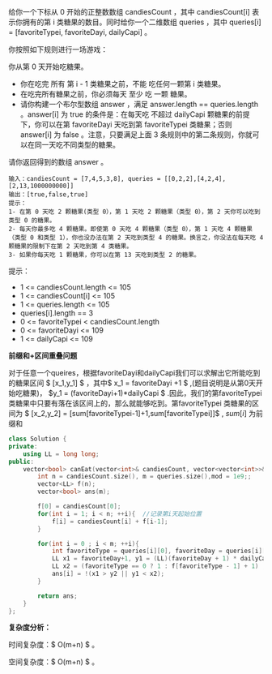 给你一个下标从 0 开始的正整数数组 candiesCount ，其中 candiesCount[i] 表示你拥有的第 i 类糖果的数目。同时给你一个二维数组 queries ，其中 queries[i] = [favoriteTypei, favoriteDayi, dailyCapi] 。

你按照如下规则进行一场游戏：

你从第 0 天开始吃糖果。

+ 你在吃完 所有 第 i - 1 类糖果之前，不能 吃任何一颗第 i 类糖果。
+ 在吃完所有糖果之前，你必须每天 至少 吃 一颗 糖果。
+ 请你构建一个布尔型数组 answer ，满足 answer.length == queries.length 。answer[i] 为 true 的条件是：在每天吃 不超过 dailyCapi 颗糖果的前提下，你可以在第 favoriteDayi 天吃到第 favoriteTypei 类糖果；否则 answer[i] 为 false 。注意，只要满足上面 3 条规则中的第二条规则，你就可以在同一天吃不同类型的糖果。

请你返回得到的数组 answer 。

 

```
输入：candiesCount = [7,4,5,3,8], queries = [[0,2,2],[4,2,4],[2,13,1000000000]]
输出：[true,false,true]
提示：
1- 在第 0 天吃 2 颗糖果(类型 0），第 1 天吃 2 颗糖果（类型 0），第 2 天你可以吃到类型 0 的糖果。
2- 每天你最多吃 4 颗糖果。即使第 0 天吃 4 颗糖果（类型 0），第 1 天吃 4 颗糖果（类型 0 和类型 1），你也没办法在第 2 天吃到类型 4 的糖果。换言之，你没法在每天吃 4 颗糖果的限制下在第 2 天吃到第 4 类糖果。
3- 如果你每天吃 1 颗糖果，你可以在第 13 天吃到类型 2 的糖果。
```

提示：

+ 1 <= candiesCount.length <= 105
+ 1 <= candiesCount[i] <= 105
+ 1 <= queries.length <= 105
+ queries[i].length == 3
+ 0 <= favoriteTypei < candiesCount.length
+ 0 <= favoriteDayi <= 109
+ 1 <= dailyCapi <= 109



<b>前缀和+区间重叠问题</b>

对于任意一个queires，根据favoriteDayi和dailyCapi我们可以求解出它所能吃到的糖果区间 $ [x_1,y_1] $ ，其中$ x_1 = favoriteDayi +1 $ ,(题目说明是从第0天开始吃糖果)， $y_1 = (favoriteDayi+1)*dailyCapi $ .因此，我们的第favoriteTypei 类糖果中只要有落在该区间上的，那么就能够吃到。第favoriteTypei 类糖果的区间为 $ [x_2,y_2] = [sum[favoriteTypei-1]+1,sum[favoriteTypei]]$ , $sum[i]$ 为前缀和

```c++
class Solution {
private:
    using LL = long long;
public:
    vector<bool> canEat(vector<int>& candiesCount, vector<vector<int>>& queries) {
        int n = candiesCount.size(), m = queries.size(),mod = 1e9;;
        vector<LL> f(n);
        vector<bool> ans(m); 

        f[0] = candiesCount[0];
        for(int i = 1; i < n; ++i){  //记录第i天起始位置
            f[i] = candiesCount[i] + f[i-1];
        }

        for(int i = 0 ; i < m; ++i){
            int favoriteType = queries[i][0], favoriteDay = queries[i][1], dailyCap = queries[i][2];
            LL x1 = favoriteDay+1, y1 = (LL)(favoriteDay + 1) * dailyCap;
            LL x2 = (favoriteType == 0 ? 1 : f[favoriteType - 1] + 1) , y2 = f[favoriteType];
            ans[i] = !(x1 > y2 || y1 < x2);
        }

        return ans;
    }
};
```

<b>复杂度分析：</b>

时间复杂度：$ O(m+n) $ 。  

空间复杂度：$ O(m+n) $  。